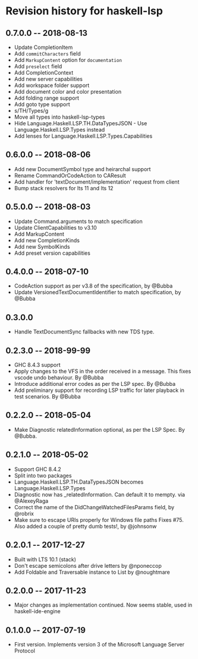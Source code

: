 # Revision history for haskell-lsp

## 0.7.0.0 -- 2018-08-13

* Update CompletionItem
 * Add `commitCharacters` field
 * Add `MarkupContent` option for `documentation`
 * Add `preselect` field
* Add CompletionContext
* Add new server capabilities
* Add workspace folder support
* Add document color and color presentation
* Add folding range support
* Add goto type support
* s/TH/Types/g
 * Move all types into haskell-lsp-types
 * Hide Language.Haskell.LSP.TH.DataTypesJSON - Use Language.Haskell.LSP.Types instead
* Add lenses for Language.Haskell.LSP.Types.Capabilities


## 0.6.0.0 -- 2018-08-06

* Add new DocumentSymbol type and heirarchal support
* Rename CommandOrCodeAction to CAResult
* Add handler for 'textDocument/implementation' request from client
* Bump stack resolvers for lts 11 and lts 12

## 0.5.0.0  -- 2018-08-03

* Update Command.arguments to match specification
* Update ClientCapabilities to v3.10
* Add MarkupContent
* Add new CompletionKinds
* Add new SymbolKinds
* Add preset version capabilities

## 0.4.0.0  -- 2018-07-10

* CodeAction support as per v3.8 of the specification, by @Bubba
* Update VersionedTextDocumentIdentifier to match specification, by @Bubba

## 0.3.0.0

* Handle TextDocumentSync fallbacks with new TDS type.

## 0.2.3.0  -- 2018-99-99

* GHC 8.4.3 support
* Apply changes to the VFS in the order received in a message.
  This fixes vscode undo behaviour. By @Bubba
* Introduce additional error codes as per the LSP spec. By @Bubba
* Add preliminary support for recording LSP traffic for later playback
  in test scenarios. By @Bubba

## 0.2.2.0  -- 2018-05-04

* Make Diagnostic relatedInformation optional, as per the LSP Spec. By @Bubba.

## 0.2.1.0  -- 2018-05-02

* Support GHC 8.4.2
* Split into two packages
* Language.Haskell.LSP.TH.DataTypesJSON becomes Language.Haskell.LSP.Types
* Diagnostic now has _relatedInformation. Can default it to mempty. via @AlexeyRaga
* Correct the name of the DidChangeWatchedFilesParams field, by @robrix
* Make sure to escape URIs properly for Windows file paths
  Fixes #75. Also added a couple of pretty dumb tests!, by @johnsonw


## 0.2.0.1  -- 2017-12-27

* Built with LTS 10.1 (stack)
* Don't escape semicolons after drive letters by @nponeccop
* Add Foldable and Traversable instance to List by @noughtmare

## 0.2.0.0  -- 2017-11-23

* Major changes as implementation continued. Now seems stable, used in haskell-ide-engine

## 0.1.0.0  -- 2017-07-19

* First version. Implements version 3 of the Microsoft Language
  Server Protocol
